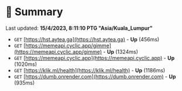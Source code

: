 # 📖 Summary
Last updated: **15/4/2023, 8:11:10 PTG "Asia/Kuala_Lumpur"**

- `GET` [https://hst.aytea.ga](https://hst.aytea.ga) - **Up** (456ms)
- `GET` [https://memeapi.cyclic.app/gimme](https://memeapi.cyclic.app/gimme) - **Up** (1324ms)
- `GET` [https://memeapi.cyclic.app](https://memeapi.cyclic.app) - **Up** (1020ms)
- `GET` [https://klik.ml/health](https://klik.ml/health) - **Up** (1186ms)
- `GET` [https://dumb.onrender.com](https://dumb.onrender.com) - **Up** (935ms)
